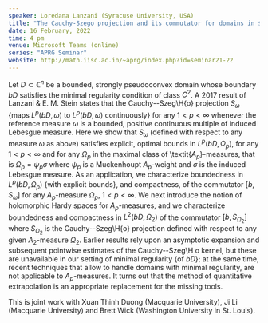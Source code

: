 ```yaml
---
speaker: Loredana Lanzani (Syracuse University, USA)
title: "The Cauchy-Szego projection and its commutator for domains in $\mathbb{C}^n$ with minimal smoothness: Optimal bounds"
date: 16 February, 2022
time: 4 pm
venue: Microsoft Teams (online)
series: "APRG Seminar"
website: http://math.iisc.ac.in/~aprg/index.php?id=seminar21-22
---
```


Let $D\subset\mathbb{C}^n$ be a bounded, strongly pseudoconvex domain
whose boundary $bD$ satisfies the minimal regularity condition of class
$C^2$.  A 2017 result of Lanzani \& E. M. Stein states that the
Cauchy--Szeg\H{o} projection $S_\omega$ {maps $L^p(bD, \omega)$ to
$L^p(bD, \omega)$ continuously} for any $1<p<\infty$ whenever the
reference measure $\omega$ is a bounded, positive continuous multiple of
induced Lebesgue measure. Here we show that $S_\omega$ (defined with
respect to any measure $\omega$ as above) satisfies explicit, optimal
bounds in $L^p(bD, \Omega_p)$, for any $1<p<\infty$ and for any $\Omega_p$
in the maximal class of \textit{$A_p$}-measures, that is $\Omega_p =
\psi_p\sigma$ where  $\psi_p$ is a Muckenhoupt $A_p$-weight and $\sigma$
is the induced Lebesgue measure. As an application, we characterize
boundedness in $L^p(bD, \Omega_p)$ {with explicit bounds}, and compactness,
of the commutator $[b, S_\omega]$ for any $A_p$-measure $\Omega_p$,
$1<p<\infty$. We next introduce the notion of holomorphic Hardy spaces
for $A_p$-measures, and we characterize boundedness and compactness  in
$L^2(bD, \Omega_2)$ of the commutator $\displaystyle{[b,S_{\Omega_2}]}$
where $S_{\Omega_2}$ is the Cauchy--Szeg\H{o} projection defined with
respect to any given $A_2$-measure $\Omega_2$. Earlier results rely upon
an asymptotic expansion and subsequent pointwise estimates of the
Cauchy--Szeg\H o kernel, but these are unavailable in our setting of
minimal regularity {of $bD$}; at the same time, recent techniques that
allow to handle domains with minimal regularity, are not applicable to
$A_p$-measures. It turns out that the method of quantitative
extrapolation is an appropriate replacement for the missing tools.  
  
This is joint work with Xuan Thinh Duong (Macquarie University), Ji Li
(Macquarie University) and Brett Wick (Washington University in St.
Louis).
 
